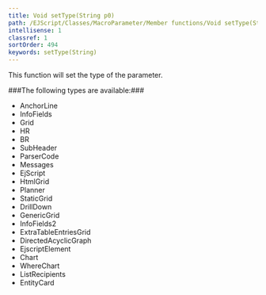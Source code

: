 ```yaml
---
title: Void setType(String p0)
path: /EJScript/Classes/MacroParameter/Member functions/Void setType(String p_0)
intellisense: 1
classref: 1
sortOrder: 494
keywords: setType(String)
---
```


This function will set the type of the parameter.



###The following types are available:###


 - AnchorLine
 - InfoFields
 - Grid
 - HR
 - BR
 - SubHeader
 - ParserCode
 - Messages
 - EjScript
 - HtmlGrid
 - Planner
 - StaticGrid
 - DrillDown
 - GenericGrid
 - InfoFields2
 - ExtraTableEntriesGrid
 - DirectedAcyclicGraph
 - EjscriptElement
 - Chart
 - WhereChart
 - ListRecipients
 - EntityCard


